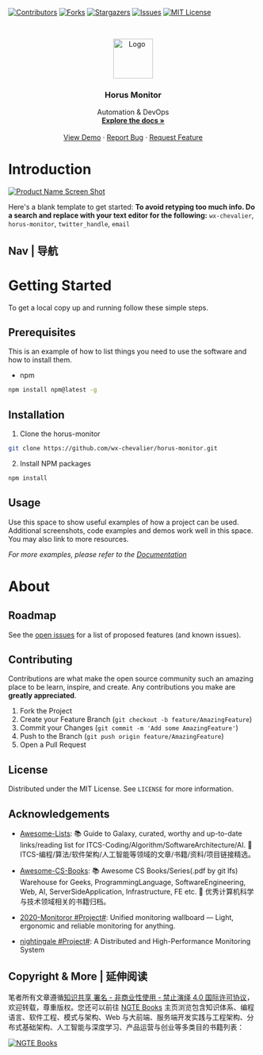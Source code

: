 [![Contributors][contributors-shield]][contributors-url]
[![Forks][forks-shield]][forks-url]
[![Stargazers][stars-shield]][stars-url]
[![Issues][issues-shield]][issues-url]
[![MIT License][license-shield]][license-url]

<!-- PROJECT LOGO -->
<br />
<p align="center">
  <a href="https://github.com/wx-chevalier/horus-monitor">
    <img src="https://s2.ax1x.com/2020/03/08/3zDTv8.md.png" alt="Logo" width="80" height="80">
  </a>

  <h3 align="center">Horus Monitor</h3>

  <p align="center">
    Automation & DevOps
    <br />
    <a href="https://github.com/wx-chevalier/horus-monitor"><strong>Explore the docs »</strong></a>
    <br />
    <br />
    <a href="https://github.com/wx-chevalier/horus-monitor">View Demo</a>
    ·
    <a href="https://github.com/wx-chevalier/horus-monitor/issues">Report Bug</a>
    ·
    <a href="https://github.com/wx-chevalier/horus-monitor/issues">Request Feature</a>
  </p>
</p>

<!-- ABOUT THE PROJECT -->

# Introduction

[![Product Name Screen Shot](https://s2.ax1x.com/2020/01/06/lr2YdJ.md.png)](https://example.com)

Here's a blank template to get started:
**To avoid retyping too much info. Do a search and replace with your text editor for the following:**
`wx-chevalier`, `horus-monitor`, `twitter_handle`, `email`

## Nav | 导航

# Getting Started

To get a local copy up and running follow these simple steps.

## Prerequisites

This is an example of how to list things you need to use the software and how to install them.

- npm

```sh
npm install npm@latest -g
```

## Installation

1. Clone the horus-monitor

```sh
git clone https://github.com/wx-chevalier/horus-monitor.git
```

2. Install NPM packages

```sh
npm install
```

<!-- USAGE EXAMPLES -->

## Usage

Use this space to show useful examples of how a project can be used. Additional screenshots, code examples and demos work well in this space. You may also link to more resources.

_For more examples, please refer to the [Documentation](https://example.com)_

# About

<!-- ROADMAP -->

## Roadmap

See the [open issues](https://github.com/wx-chevalier/horus-monitor/issues) for a list of proposed features (and known issues).

<!-- CONTRIBUTING -->

## Contributing

Contributions are what make the open source community such an amazing place to be learn, inspire, and create. Any contributions you make are **greatly appreciated**.

1. Fork the Project
2. Create your Feature Branch (`git checkout -b feature/AmazingFeature`)
3. Commit your Changes (`git commit -m 'Add some AmazingFeature'`)
4. Push to the Branch (`git push origin feature/AmazingFeature`)
5. Open a Pull Request

<!-- LICENSE -->

## License

Distributed under the MIT License. See `LICENSE` for more information.

<!-- ACKNOWLEDGEMENTS -->

## Acknowledgements

- [Awesome-Lists](https://github.com/wx-chevalier/Awesome-Lists): 📚 Guide to Galaxy, curated, worthy and up-to-date links/reading list for ITCS-Coding/Algorithm/SoftwareArchitecture/AI. 💫 ITCS-编程/算法/软件架构/人工智能等领域的文章/书籍/资料/项目链接精选。

- [Awesome-CS-Books](https://github.com/wx-chevalier/Awesome-CS-Books): :books: Awesome CS Books/Series(.pdf by git lfs) Warehouse for Geeks, ProgrammingLanguage, SoftwareEngineering, Web, AI, ServerSideApplication, Infrastructure, FE etc. :dizzy: 优秀计算机科学与技术领域相关的书籍归档。

- [2020-Monitoror #Project#](https://github.com/monitoror/monitoror): Unified monitoring wallboard — Light, ergonomic and reliable monitoring for anything.

- [nightingale #Project#](https://github.com/didi/nightingale): A Distributed and High-Performance Monitoring System

## Copyright & More | 延伸阅读

笔者所有文章遵循[知识共享 署名 - 非商业性使用 - 禁止演绎 4.0 国际许可协议](https://creativecommons.org/licenses/by-nc-nd/4.0/deed.zh)，欢迎转载，尊重版权。您还可以前往 [NGTE Books](https://ng-tech.icu/books/) 主页浏览包含知识体系、编程语言、软件工程、模式与架构、Web 与大前端、服务端开发实践与工程架构、分布式基础架构、人工智能与深度学习、产品运营与创业等多类目的书籍列表：

[![NGTE Books](https://s2.ax1x.com/2020/01/18/19uXtI.png)](https://ng-tech.icu/books/)

<!-- MARKDOWN LINKS & IMAGES -->
<!-- https://www.markdownguide.org/basic-syntax/#reference-style-links -->

[contributors-shield]: https://img.shields.io/github/contributors/wx-chevalier/horus-monitor.svg?style=flat-square
[contributors-url]: https://github.com/wx-chevalier/horus-monitor/graphs/contributors
[forks-shield]: https://img.shields.io/github/forks/wx-chevalier/horus-monitor.svg?style=flat-square
[forks-url]: https://github.com/wx-chevalier/horus-monitor/network/members
[stars-shield]: https://img.shields.io/github/stars/wx-chevalier/horus-monitor.svg?style=flat-square
[stars-url]: https://github.com/wx-chevalier/horus-monitor/stargazers
[issues-shield]: https://img.shields.io/github/issues/wx-chevalier/horus-monitor.svg?style=flat-square
[issues-url]: https://github.com/wx-chevalier/horus-monitor/issues
[license-shield]: https://img.shields.io/github/license/wx-chevalier/horus-monitor.svg?style=flat-square
[license-url]: https://github.com/wx-chevalier/horus-monitor/blob/master/LICENSE.txt
